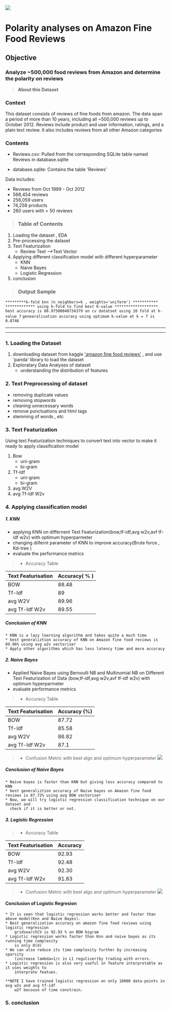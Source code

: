 

![](images/dataset-cover.jpg)
#  Polarity analyses on Amazon Fine Food Reviews
## Objective 
 ###  Analyze ~500,000 food reviews from Amazon and determine the polarity on reviews

>**About this Dataset**
### Context
This dataset consists of reviews of fine foods from amazon. The data span a period of more than 10 years, including all ~500,000 reviews up to October 2012. Reviews include product and user information, ratings, and a plain text review. It also includes reviews from all other Amazon categories
### Contents
-   Reviews.csv: Pulled from the corresponding SQLite table named Reviews in database.sqlite  
    
-   database.sqlite: Contains the table 'Reviews'  
      
    

Data includes:  
- Reviews from Oct 1999 - Oct 2012  
- 568,454 reviews  
- 256,059 users  
- 74,258 products  
- 260 users with > 50 reviews

>### Table of Contents

 1. Loading the dataset , EDA 
 2. Pre-processing the dataset
 3. Text Featurization
    * Review Text -->Text Vector
 4. Applying different classification model with different hyperparameter
    * KNN
    * Naive Bayes
    * Logistic Regression
 5. conclusion
>### Output Sample

`*********k-fold knn (n_neighbors=k , weights='uniform') ***********`
`************* using k-fold to find best K-value *******************` 
`best accuracy is 88.97500048734379 on cv datatset using 10 fold at k-value 7`
`genearalisation accuracy using optimum k-value at k = 7 is 0.8746`
	 

----
----
### 1. Loading the Dataset
1. downloading dataset from kaggle ['amazon fine food reviews'](https://www.kaggle.com/snap/amazon-fine-food-reviews) , and use 'panda' library to load the dataset
2. Exploratary Data Analyses of dataset
    * understanding the distribution of features

### 2. Text Preprocessing of dataset
* removing duplicate values
* removing stopwords
* cleaning unnecessary words
* remove punctuations and html tags
* stemming of words , etc

### 3. Text Featurization
Using text Featurization techniques to convert text into vector to make it ready to apply classification model
1. Bow
    * uni-gram
    * bi-gram
2. Tf-Idf
    * uni-gram
    * bi-gram
3. avg W2V
4. avg Tf-Idf W2v

### 4. Applying classification model

##### 1. KNN
* applying KNN on differnent Text Featurization(bow,tf-idf,avg w2v,avf tf-idf w2v) with optimum hyperparmeter
* changing diifernt parameter of KNN to improve accuracy(Brute force , Kd-tree )
* evaluate the performance matrics

>* Accuracy Table

| Text Featurisation | Accuracy( % ) |
|--------------------|---------------|
| BOW                | 88.48         |
| Tf-Idf             | 89            |
| avg W2V            | 89.96         |
| avg Tf-Idf W2v     | 89.55         |


    
##### Conclusion of KNN
    * KNN is a lazy learning algorithm and takes quite a much time
    * best generaliztion accuracy of KNN on Amazon fine food reviews is 89.96% using avg w2v vectoriser
    * Apply other algorithms which has less latency time and more accuracy
##### 2. Naive Bayes
* Applied Naive Bayes using Bernoulli NB and Multinomial NB on Different Text Featurization of Data (bow,tf-idf,avg w2v,avf tf-idf w2v) with optimum hyperparmeter
* evaluate performance metrics

>* Accuracy Table


| Text Featurisation | Accuracy (%) |
|--------------------|--------------|
| BOW                | 87.72        |
| Tf-Idf             | 85.58        |
| avg W2V            | 86.82        |
| avg Tf-Idf W2v     | 87.1         |


>* Confusion Metric with best algo and optimum hyperparameter
![](images/confusion%20matric%20naive%20bayes%20bow.png)

##### Conclusion of Naive Bayes
    * Naive bayes is faster than KNN but giving less accuracy compared to KNN
    * best generaliztion accuracy of Naive bayes on Amazon fine food reviews is 87.72% using avg BOW vectoriser
    * Now, we will try logistic regression classification technique on our dataset and 
      check if it is better or not.
##### 3. Logistic Regression

>* Accuracy Table



| Text Featurisation | Accuracy |
|--------------------|----------|
| BOW                | 92.93    |
| Tf-Idf             | 92.48    |
| avg W2V            | 92.30    |
| avg Tf-Idf W2v     | 91.83    |

>* Confusion Metric with best algo and optimum hyperparameter
![](images/confusion%20matrix%20logistic%20regression.png)

#### Conclusion of Logistic Regresion


    * It is seen that logistic regression works better and faster than above model(Knn and Naive Bayes).
    * Best generalization accuracy on amazon fine food reviews using logistic regression
        gridsearchCV is 92.93 % on BOW bigram 
    * Logistic regression works faster than Knn and naive bayes as its running time complexity 
        is only O(d)
    * We can also reduce its time complexity further by increasing sparsity
        (increase lambda=1/c in L1 regulizer)by trading with errors.
    * Logistic regression is also very useful in feature interpretable as it uses weights to
        interprate featues.

    **NOTE I have trained logistic regression on only 10000 data-points in avg w2v and avg tf-idf
        w2f becouse of time constrain.




### 5. conclusion
